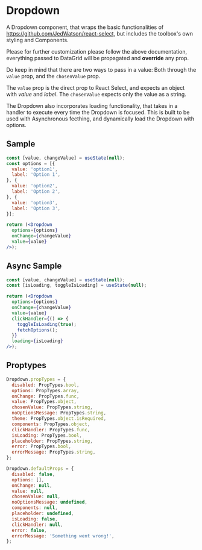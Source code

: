 # Dropdown
A Dropdown component, that wraps the basic functionalities of 
https://github.com/JedWatson/react-select, but includes the toolbox's own styling and Components.

Please for further customization please follow the above documentation,
everything passed to DataGrid will be propagated and **override** any prop.

Do keep in mind that there are two ways to pass in a value: Both through the ```value``` prop, and the ```chosenValue``` prop.

The ```value``` prop is the direct prop to React Select, and expects an object with *value* and *label*. The ```chosenValue``` expects only the value as a string.

The Dropdown also incorporates loading functionality, that takes in a handler to execute every time the Dropdown is focused. This is built to be used with Asynchronous fecthing, and dynamically load the Dropdown with options.

## Sample
```jsx
const [value, changeValue] = useState(null);
const options = [{
  value: 'option1',
  label: 'Option 1',
}, {
  value: 'option2',
  label: 'Option 2',
}, {
  value: 'option3',
  label: 'Option 3',
}];

return (<Dropdown
  options={options}
  onChange={changeValue}
  value={value}
/>);
```

## Async Sample
```jsx
const [value, changeValue] = useState(null);
const [isLoading, toggleIsLoading] = useState(null);

return (<Dropdown
  options={options}
  onChange={changeValue}
  value={value}
  clickHandler={() => {
    toggleIsLoading(true);
    fetchOptions();
  }}
  loading={isLoading}
/>);
```

## Proptypes
```jsx
Dropdown.propTypes = {
  disabled: PropTypes.bool,
  options: PropTypes.array,
  onChange: PropTypes.func,
  value: PropTypes.object,
  chosenValue: PropTypes.string,
  noOptionsMessage: PropTypes.string,
  theme: PropTypes.object.isRequired,
  components: PropTypes.object,
  clickHandler: PropTypes.func,
  isLoading: PropTypes.bool,
  placeholder: PropTypes.string,
  error: PropTypes.bool,
  errorMessage: PropTypes.string,
};

Dropdown.defaultProps = {
  disabled: false,
  options: [],
  onChange: null,
  value: null,
  chosenValue: null,
  noOptionsMessage: undefined,
  components: null,
  placeholder: undefined,
  isLoading: false,
  clickHandler: null,
  error: false,
  errorMessage: 'Something went wrong!',
};
```
